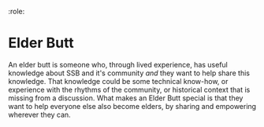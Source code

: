 :role:

# Elder Butt

An elder butt is someone who, through lived experience, has useful knowledge about SSB and it's community _and_ they want to help share this knowledge.  That knowledge could be some technical know-how, or experience with the rhythms of the community, or historical context that is missing from a discussion.  What makes an Elder Butt special is that they want to help everyone else also become elders, by sharing and empowering wherever they can.

